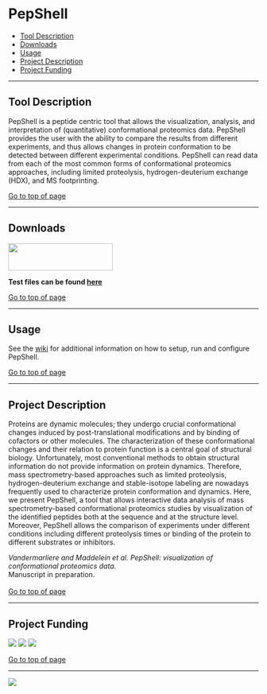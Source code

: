 # PepShell #

  * [Tool Description](#Tool_Description.md)
  * [Downloads](#Downloads.md)
  * [Usage ](#Usage.md)
  * [Project Description](#Project_Description.md)
  * [Project Funding](#Project_Funding.md)


---


## Tool Description ##

PepShell is a peptide centric tool that allows the visualization, analysis, and interpretation of (quantitative) conformational proteomics data. PepShell provides the user with the ability to compare the results from different experiments, and thus allows changes in protein conformation to be detected between different experimental conditions. PepShell can read data from each of the most common forms of conformational proteomics approaches, including limited proteolysis, hydrogen-deuterium exchange (HDX), and MS footprinting.

[Go to top of page](#PepShell.md)

---


## Downloads ##

<a href='http://genesis.ugent.be/downloadredirect.php?toolname=pepshell'> <img src='http://wiki.pepshell.googlecode.com/git/downloadpepshellbutton.png' height='55' width='210' /></a>

<b>Test files can be found <a href='http://genesis.ugent.be/pepshell/testfiles'>here</a></b>

[Go to top of page](#PepShell.md)

---


## Usage ##
See the [wiki](http://code.google.com/p/pepshell/wiki) for additional information on how to setup, run and configure PepShell.

[Go to top of page](#PepShell.md)

---


## Project Description ##

Proteins are dynamic molecules; they undergo crucial conformational changes induced by post-translational modifications and by binding of cofactors or other molecules. The characterization of these conformational changes and their relation to protein function is a central goal of structural biology. Unfortunately, most conventional methods to obtain structural information do not provide information on protein dynamics. Therefore, mass spectrometry-based approaches such as limited proteolysis, hydrogen-deuterium exchange and stable-isotope labeling are nowadays frequently used to characterize protein conformation and dynamics. Here, we present PepShell, a tool that allows interactive data analysis of mass spectrometry-based conformational proteomics studies by visualization of the identified peptides both at the sequence and at the structure level. Moreover, PepShell allows the comparison of experiments under different conditions including different proteolysis times or binding of the protein to different substrates or inhibitors.

_Vandermarliere and Maddelein et al. PepShell: visualization of conformational proteomics data._<br>
Manuscript in preparation.<br>
<br>
<a href='#PepShell.md'>Go to top of page</a>
<hr />

<h2>Project Funding</h2>

<p><a href='http://www.compomics.com'><img src='http://genesis.ugent.be/public_data/image/compomics.png' /></a> <a href='http://www.ugent.be/en'><img src='http://genesis.ugent.be/public_data/image/ugent.png' /></a> <a href='http://www.vib.be'><img src='http://genesis.ugent.be/public_data/image/vib.png' /></a>

<a href='#PepShell.md'>Go to top of page</a>
<hr />

<img src='https://www.jetbrains.com/idea/docs/logo_intellij_idea.png'>
